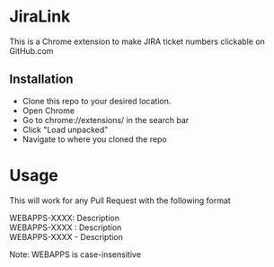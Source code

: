 # JiraLink

This is a Chrome extension to make JIRA ticket numbers clickable on GitHub.com

## Installation

-   Clone this repo to your desired location.
-   Open Chrome
-   Go to chrome://extensions/ in the search bar
-   Click "Load unpacked"
-   Navigate to where you cloned the repo

# Usage

This will work for any Pull Request with the following format

WEBAPPS-XXXX: Description  
WEBAPPS-XXXX : Description  
WEBAPPS-XXXX - Description

Note: WEBAPPS is case-insensitive
